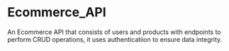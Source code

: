 # Ecommerce_API
An Ecommerce API that consists of users and products with endpoints to perform CRUD operations, it uses authenticatiion to ensure data integrity.
